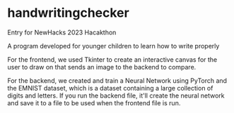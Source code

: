# handwritingchecker

Entry for NewHacks 2023 Hacakthon

A program developed for younger children to learn how to write properly

For the frontend, we used Tkinter to create an interactive canvas for the user to draw on that sends an image to the backend to compare.

For the backend, we created and train a Neural Network using PyTorch and the EMNIST dataset, which is a dataset containing a large collection of digits and letters. If you run the backend file, it'll create the neural network and save it to a file to be used when the frontend file is run.
